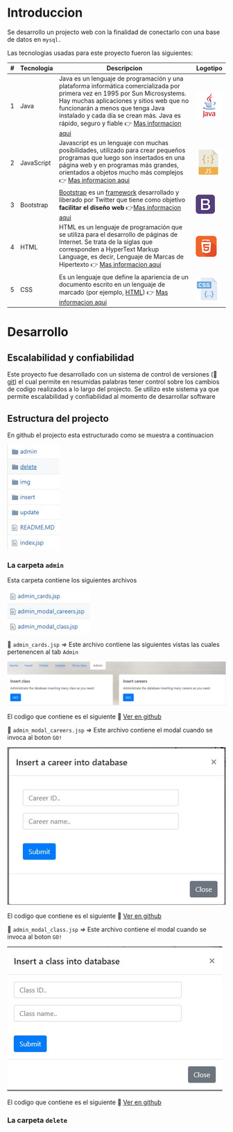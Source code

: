 # Introduccion

Se desarrollo un projecto web con la finalidad de conectarlo con una base de datos en `mysql.`

Las tecnologias usadas para este proyecto fueron las siguientes:

| #    | Tecnologia | Descripcion                                                  | Logotipo                                      |
| ---- | ---------- | ------------------------------------------------------------ | --------------------------------------------- |
| 1    | Java       | Java es un lenguaje de programación y una plataforma informática comercializada por primera vez en 1995 por Sun Microsystems. Hay muchas aplicaciones y sitios web que no funcionarán a menos que tenga Java instalado y cada día se crean más. Java es rápido, seguro y fiable :point_right: [Mas informacion aqui](https://www.java.com/es/download/faq/whatis_java.xml) | ![java_logo](img/readme/java_logo.png)        |
| 2    | JavaScript | Javascript es un lenguaje con muchas posibilidades, utilizado para crear pequeños programas que luego son insertados en una página web y en programas más grandes, orientados a objetos mucho más complejos :point_right: [Mas informacion aqui](http://www.maestrosdelweb.com/que-es-javascript) | ![JavaScript](img/readme/javascript_icon.png) |
| 3    | Bootstrap  | [Bootstrap](http://getbootstrap.com/) es un [framework](http://jordisan.net/blog/2006/que-es-un-framework/) desarrollado y liberado por Twitter que tiene como objetivo **facilitar el diseño web** :point_right:[Mas informacion aqui](https://puntoabierto.net/blog/que-es-bootstrap-y-cuales-son-sus-ventajas​) | ![Bootstrap](img/readme/bootstrap_icon.png)   |
| 4    | HTML       | HTML es un lenguaje de programación que se utiliza para el desarrollo de páginas de Internet. Se trata de la siglas que corresponden a HyperText Markup Language, es decir, Lenguaje de Marcas de Hipertexto :point_right: [Mas informacion aqui](https://codigofacilito.com/articulos/que-es-html) | ![HTML](img/readme/html_icon.png)             |
| 5    | CSS        | Es un lenguaje que define la apariencia de un documento escrito en un lenguaje de marcado (por ejemplo, [HTML](http://www.arumeinformatica.es/dudas/html)) :point_right: [Mas informacion aqui](​http://www.arumeinformatica.es/dudas/css) | ![css](img/readme/css_icon.png)               |

# Desarrollo

## Escalabilidad y confiabilidad

Este proyecto fue desarrollado con un sistema de control de versiones (:link: [git](https://git-scm.com/book/es/v1/Empezando-Fundamentos-de-Git)​) el cual permite en resumidas palabras tener control sobre los cambios de codigo realizados a lo largo del projecto. Se utilizo este sistema ya que permite escalabilidad y confiabilidad al momento de desarrollar software

## Estructura del projecto

En github el projecto esta estructurado como se muestra a continuacion

![folder_structure](img/readme/folder_structure.JPG)

### La carpeta `admin`

Esta carpeta contiene los siguientes archivos

![admin_cards_files](img/readme/admin_cards_files.JPG)

:page_facing_up: `admin_cards.jsp` *=>* Este archivo contiene las siguientes vistas las cuales pertenencen al tab `Admin`

![admin_cards_example](img/readme/admin_cards_example.JPG) 

El codigo que contiene es el siguiente :floppy_disk: [Ver en github](https://github.com/PythonDarkeningSchool/java/blob/master/uteg/bootstrap_v4.3/web/admin/admin_cards.jsp)​

:page_facing_up: `admin_modal_careers.jsp` *=>* Este archivo contiene el modal cuando se invoca al boton `GO!`

![modal_careers_example](img/readme/modal_careers_example.JPG)

El codigo que contiene es el siguiente :floppy_disk: [Ver en github](https://github.com/PythonDarkeningSchool/java/blob/master/uteg/bootstrap_v4.3/web/admin/admin_modal_careers.jsp)

:page_facing_up: `admin_modal_class.jsp` *=>* Este archivo contiene el modal cuando se invoca al boton `GO!`

![modal_class_example](img/readme/modal_class_example.JPG)

El codigo que contiene es el siguiente :floppy_disk: [Ver en github](https://github.com/PythonDarkeningSchool/java/blob/master/uteg/bootstrap_v4.3/web/admin/admin_modal_class.jsp)

### La carpeta `delete`

